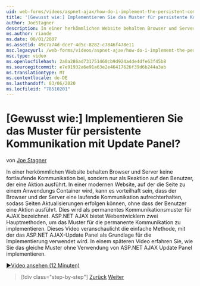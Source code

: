 ```yaml
---
uid: web-forms/videos/aspnet-ajax/how-do-i-implement-the-persistent-communications-pattern-with-the-updatepanel
title: '[Gewusst wie:] Implementieren Sie das Muster für persistente Kommunikation mit Update Panel? | Microsoft-Dokumentation'
author: JoeStagner
description: In einer herkömmlichen Website behalten Browser und Server keine fortlaufende Kommunikation bei, sondern nur als Reaktion auf den Benutzer, der einen Act durchführt...
ms.author: riande
ms.date: 08/01/2007
ms.assetid: 49c7a74d-dce7-4d5c-8282-c7846f478e11
msc.legacyurl: /web-forms/videos/aspnet-ajax/how-do-i-implement-the-persistent-communications-pattern-with-the-updatepanel
msc.type: video
ms.openlocfilehash: 2a0a286ad731751460cb9d924a4de4dfe63f45b8
ms.sourcegitcommit: e7e91932a6e91a63e2e46417626f39d6b244a3ab
ms.translationtype: MT
ms.contentlocale: de-DE
ms.lasthandoff: 03/06/2020
ms.locfileid: "78510201"
---
```

# <a name="how-do-i-implement-the-persistent-communications-pattern-with-the-updatepanel"></a>[Gewusst wie:] Implementieren Sie das Muster für persistente Kommunikation mit Update Panel?

von [Joe Stagner](https://github.com/JoeStagner)

In einer herkömmlichen Website behalten Browser und Server keine fortlaufende Kommunikation bei, sondern nur als Reaktion auf den Benutzer, der eine Aktion ausführt. In einer modernen Website, auf der die Seite zu einem Anwendungs Container wird, kann es vorteilhaft sein, dass der Browser und der Server eine laufende Kommunikation aufrechterhalten, sodass Seiten Aktualisierungen erfolgen können, ohne dass der Benutzer eine Aktion ausführt. Dies wird als permanentes Kommunikationsmuster für AJAX bezeichnet. ASP.NET AJAX bietet Webentwicklern zwei Hauptmethoden, um das Muster für die permanente Kommunikation zu implementieren. Dieses Video veranschaulicht die einfache Methode, mit der das ASP.NET AJAX-Update Panel als Grundlage für die Implementierung verwendet wird. In einem späteren Video erfahren Sie, wie Sie das gleiche Muster ohne Verwendung von ASP.NET AJAX Update Panel implementieren.

[&#9654;Video ansehen (12 Minuten)](https://channel9.msdn.com/Blogs/ASP-NET-Site-Videos/how-do-i-implement-the-persistent-communications-pattern-with-the-updatepanel)

> [!div class="step-by-step"]
> [Zurück](how-do-i-use-the-conditional-updatemode-of-the-updatepanel.md)
> [Weiter](how-do-i-localize-an-aspnet-ajax-application.md)
